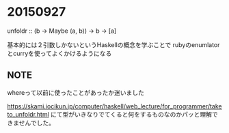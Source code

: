 # 20150927


unfoldr :: (b -> Maybe (a, b)) -> b -> [a]

基本的には２引数しかないというHaskellの概念を学ぶことで
rubyのenumlatorとcurryを使ってよくかけるようになる


## NOTE

whereって以前に使ったことがあったか迷いました

https://skami.iocikun.jp/computer/haskell/web_lecture/for_programmer/taketo_unfoldr.html
にて型がいきなりでてくると何をするものなのかパッと理解できませんでした。




